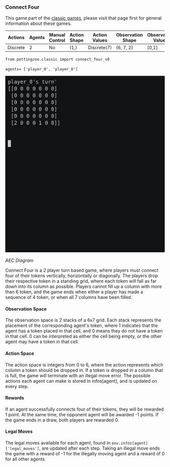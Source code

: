 
### Connect Four

This game part of the [classic games](../classic.md), please visit that page first for general information about these games.

| Actions  | Agents | Manual Control | Action Shape  | Action Values  | Observation Shape | Observation Values | Num States    |
|----------|--------|----------------|---------------|----------------|-------------------|--------------------|---------------|
| Discrete | 2      | No             | (1,)          | Discrete(7)    | (6, 7, 2)         | [0,1]              |   ?           |

`from pettingzoo.classic import connect_four_v0`

`agents= ['player_0', 'player_0']`

![](classic_connect_four.gif)

*AEC Diagram*

Connect Four is a 2 player turn based game, where players must connect four of their tokens vertically, horizontally or diagonally. The players drop their respective token in a standing grid, where each token will fall as far down into its column as possible. Players cannot fill up a column with more than 6 token, and the game ends when either a player has made a sequence of 4 token, or when all 7 columns have been filled.

#### Observation Space

The observation space is 2 stacks of a 6x7 grid. Each stack represents the placement of the corresponding agent's token, where 1 indicates that the agent has a token placed in that cell, and 0 means they do not have a token in that cell. 0 can be interpreted as either the cell being empty, or the other agent may have a token in that cell.

#### Action Space

The action space is integers from 0 to 6, where the action represents which column a token should be dropped in. If a token is dropped in a column that is full, the game will terminate with an illegal move error. The possible actions each agent can make is stored in infos[agent], and is updated on every step.

#### Rewards

If an agent successfully connects four of their tokens, they will be rewarded 1 point. At the same time, the opponent agent will be awarded -1 points. If the game ends in a draw, both players are rewarded 0.

#### Legal Moves

The legal moves available for each agent, found in `env.infos[agent]['legal_moves']`, are updated after each step. Taking an illegal move ends the game with a reward of -1 for the illegally moving agent and a reward of 0 for all other agents.
